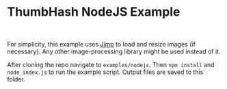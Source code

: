 # ThumbHash NodeJS Example

<br />

For simplicity, this example uses [Jimp](https://www.npmjs.com/package/jimp) to load and resize images (if necessary). Any other image-processing library might be used instead of it.

After cloning the repo navigate to `examples/nodejs`. Then `npm install` and `node index.js` to run the example script. Output files are saved to this folder.
